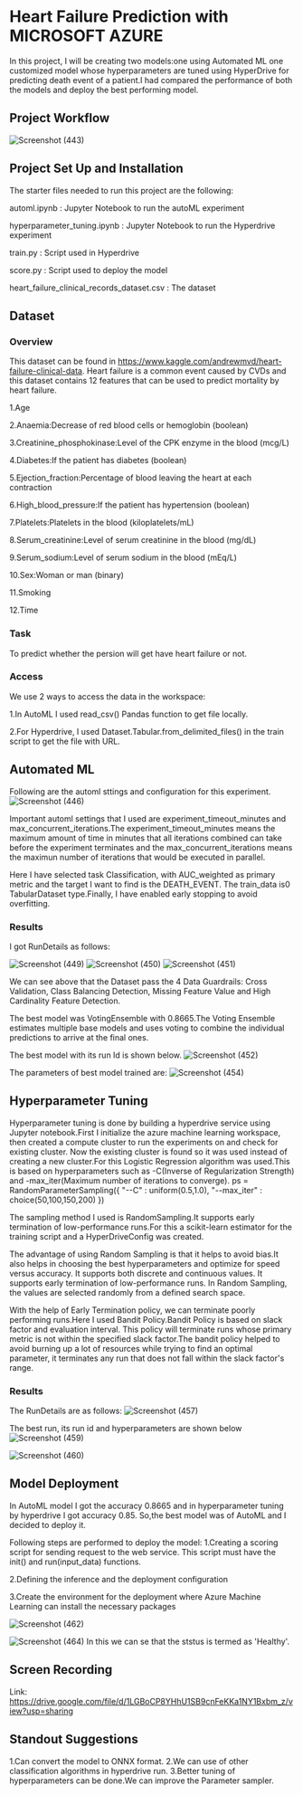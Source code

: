 # Heart Failure Prediction with MICROSOFT AZURE

In this project, I will be creating two models:one using Automated ML one customized model whose hyperparameters are tuned using HyperDrive for predicting death event of a patient.I had compared the performance of both the models and deploy the best performing model.
 
 ## Project Workflow
 
 ![Screenshot (443)](https://user-images.githubusercontent.com/75804779/104836617-219abf00-58d5-11eb-89e0-affd20ac6478.png)

## Project Set Up and Installation
The starter files needed to run this project are the following:

automl.ipynb : Jupyter Notebook to run the autoML experiment

hyperparameter_tuning.ipynb : Jupyter Notebook to run the Hyperdrive experiment

train.py : Script used in Hyperdrive

score.py : Script used to deploy the model

heart_failure_clinical_records_dataset.csv : The dataset

## Dataset

### Overview
This dataset can be found in https://www.kaggle.com/andrewmvd/heart-failure-clinical-data. Heart failure is a common event caused by CVDs and this dataset contains 12 features that can be used to predict mortality by heart failure.

1.Age

2.Anaemia:Decrease of red blood cells or hemoglobin (boolean)

3.Creatinine_phosphokinase:Level of the CPK enzyme in the blood (mcg/L)

4.Diabetes:If the patient has diabetes (boolean)

5.Ejection_fraction:Percentage of blood leaving the heart at each contraction

6.High_blood_pressure:If the patient has hypertension (boolean)

7.Platelets:Platelets in the blood (kiloplatelets/mL)

8.Serum_creatinine:Level of serum creatinine in the blood (mg/dL)

9.Serum_sodium:Level of serum sodium in the blood (mEq/L)

10.Sex:Woman or man (binary)

11.Smoking

12.Time

### Task
To predict whether the persion will get have heart failure or not.

### Access
We use 2 ways to access the data in the workspace:

1.In AutoML I used read_csv() Pandas function to get file locally.

2.For Hyperdrive, I used Dataset.Tabular.from_delimited_files() in the train script to get the file with URL.

## Automated ML
Following are the automl sttings and configuration for this experiment.
![Screenshot (446)](https://user-images.githubusercontent.com/75804779/104837000-c4ecd380-58d7-11eb-8094-63391e66f104.png)

Important automl settings that I used are experiment_timeout_minutes and max_concurrent_iterations.The experiment_timeout_minutes means the maximum amount of time in minutes that all iterations combined can take before the experiment terminates and the max_concurrent_iterations means the maximun number of iterations that would be executed in parallel.

Here I have selected task Classification, with AUC_weighted as primary metric and the target I want to find is the  DEATH_EVENT. The train_data is0 TabularDataset type.Finally, I have enabled early stopping to avoid overfitting.

### Results
I got RunDetails as follows:

![Screenshot (449)](https://user-images.githubusercontent.com/75804779/104837240-34af8e00-58d9-11eb-9627-a578ff8abd25.png)
![Screenshot (450)](https://user-images.githubusercontent.com/75804779/104837247-44c76d80-58d9-11eb-8359-8b8f4c1e8f0a.png)
![Screenshot (451)](https://user-images.githubusercontent.com/75804779/104837270-67f21d00-58d9-11eb-9bcd-f1727f139789.png)

We can see above that the Dataset pass the 4 Data Guardrails: Cross Validation, Class Balancing Detection, Missing Feature Value and High Cardinality Feature Detection.

The best model was VotingEnsemble with 0.8665.The Voting Ensemble estimates multiple base models and uses voting to combine the individual predictions to arrive at the final ones.

The best model with its run Id is shown below.
![Screenshot (452)](https://user-images.githubusercontent.com/75804779/104837346-dcc55700-58d9-11eb-8251-eaba9002ab18.png)

The parameters of best model trained are:
![Screenshot (454)](https://user-images.githubusercontent.com/75804779/104837416-50fffa80-58da-11eb-8987-005af0e1c452.png)

## Hyperparameter Tuning
Hyperparameter tuning is done by building a hyperdrive service using Jupyter notebook.First I initialize the azure machine learning workspace, then created a compute cluster to run the experiments on and check for existing cluster. Now the existing cluster is found so it was used instead of creating a new cluster.For this Logistic Regression algorithm was used.This is based on hyperparameters such as -C(Inverse of Regularization Strength) and -max_iter(Maximum number of iterations to converge). ps = RandomParameterSampling({ "--C" : uniform(0.5,1.0), "--max_iter" : choice(50,100,150,200) })

The sampling method I used is RandomSampling.It supports early termination of low-performance runs.For this a scikit-learn estimator for the training script and a HyperDriveConfig was created.

The advantage of using Random Sampling is that it helps to avoid bias.It also helps in choosing the best hyperparameters and optimize for speed versus accuracy. It supports both discrete and continuous values. It supports early termination of low-performance runs. In Random Sampling, the values are selected randomly from a defined search space.

With the help of Early Termination policy, we can terminate poorly performing runs.Here I used Bandit Policy.Bandit Policy is based on slack factor and evaluation interval. This policy will terminate runs whose primary metric is not within the specified slack factor.The bandit policy helped to avoid burning up a lot of resources while trying to find an optimal parameter, it terminates any run that does not fall within the slack factor's range.

### Results
The RunDetails are as follows:
![Screenshot (457)](https://user-images.githubusercontent.com/75804779/104840131-7f3a0600-58eb-11eb-990a-822b3228b317.png)

The best run, its run id and hyperparameters are shown below
![Screenshot (459)](https://user-images.githubusercontent.com/75804779/104840904-3e8ebc80-58ec-11eb-852b-3db8342d3939.png)

![Screenshot (460)](https://user-images.githubusercontent.com/75804779/104841470-667e2000-58ec-11eb-8dac-21bfe4eb8b0b.png)

## Model Deployment
In AutoML model I got the accuracy 0.8665 and in hyperparameter tuning by hyperdrive I got accuracy 0.85.
So,the best model was of AutoML and I decided to deploy it.

Following steps are performed to deploy the model:
1.Creating a scoring script for sending request to the web service. This script must have the init() and run(input_data) functions.

2.Defining the inference and the deployment configuration

3.Create the environment for the deployment where Azure Machine Learning can install the necessary packages

![Screenshot (462)](https://user-images.githubusercontent.com/75804779/104842940-2324b100-58ee-11eb-934d-e3b4e072b38b.png)

![Screenshot (464)](https://user-images.githubusercontent.com/75804779/104843275-c32f0a00-58ef-11eb-9499-c128b1811e59.png)
In this we can se that the ststus is termed as 'Healthy'.
## Screen Recording

Link: https://drive.google.com/file/d/1LGBoCP8YHhU1SB9cnFeKKa1NY1Bxbm_z/view?usp=sharing

## Standout Suggestions
1.Can convert  the model to ONNX format.
2.We can use of other classification algorithms in hyperdrive run.
3.Better tuning of hyperparameters can be done.We can improve the Parameter sampler.
